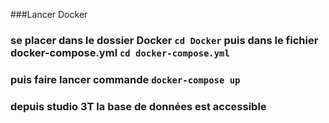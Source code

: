 ###Lancer Docker
### se placer dans le dossier Docker `cd Docker` puis dans le fichier docker-compose.yml `cd docker-compose.yml`
### puis faire lancer commande `docker-compose up`
### depuis studio 3T la base de données est accessible 